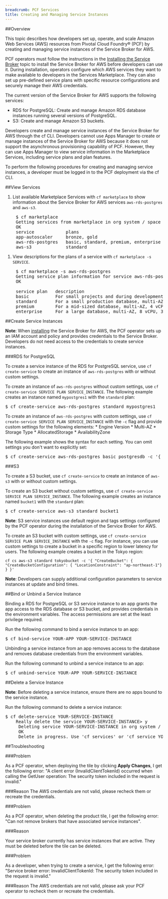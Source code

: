 ```yaml
---
breadcrumb: PCF Services
title: Creating and Managing Service Instances
---
```


##<a id="overview"></a>Overview

This topic describes how developers set up, operate, and scale Amazon Web Services (AWS) resources from Pivotal Cloud Foundry&reg; (PCF) by creating and managing service instances of the Service Broker for AWS.

PCF operators must follow the instructions in the [Installing the Service Broker](installation.html) topic to install the Service Broker for AWS before developers can use it. During installation, operators configure which AWS services they want to make available to developers in the Services Marketplace. They can also set up pre-defined service plans with specific resource configurations and securely manage their AWS credentials. 

The current version of the Service Broker for AWS supports the following services:

* RDS for PostgreSQL: Create and manage Amazon RDS database instances running several versions of PostgreSQL. 
* S3: Create and manage Amazon S3 buckets.

Developers create and manage service instances of the Service Broker for AWS through the cf CLI. Developers cannot use Apps Manager to create or manage instances of the Service Broker for AWS because it does not support the asynchronous provisioning capability of PCF. However, they can use Apps Manager to view service information in the Marketplace Services, including service plans and plan features. 

To perform the following procedures for creating and managing service instances, a developer must be logged in to the PCF deployment via the cf CLI.

##<a id="view"></a>View Services

1. List available Marketplace Services with `cf marketplace` to show information about the Service Broker for AWS services `aws-rds-postgres` and `aws-s3`. 
<pre class="terminal">
    $ cf marketplace
    Getting services from marketplace in org system / space iaas-brokers as admin...
    OK
    service            plans                                  description   
    app-autoscaler     bronze, gold                           Scales bound applications in response to load   
    aws-rds-postgres   basic, standard, premium, enterprise   Create and manage AWS RDS PostgreSQL deployments 
    aws-s3             standard                               Create and manage AWS S3 buckets  
</pre>
1. View descriptions for the plans of a service with `cf marketplace -s SERVICE`.
<pre class="terminal">
    $ cf marketplace -s aws-rds-postgres
    Getting service plan information for service aws-rds-postgres as admin...
    OK

    service plan   description                                               free or paid   
    basic          For small projects and during development.                free   
    standard       For a small production database, multi-AZ, 2vCPU, 7.5GB   free   
    premium        For a mid-sized database, multi-AZ, 4 vCPU, 15GB          free   
    enterprise     For a large database, multi-AZ, 8 vCPU, 32GB              free
</pre>

##<a id="create"></a>Create Service Instances

<p class="note"><strong>Note</strong>: When <a href="installation.html">installing</a> the Service Broker for AWS, the PCF operator sets up an IAM account and policy and provides credentials to the Service Broker. Developers do not need access to the credentials to create service instances.</p>

###<a id="rds"></a>RDS for PostgreSQL

To create a service instance of the RDS for PostgreSQL service, use `cf create-service` to create an instance of `aws-rds-postgres` with or without custom settings.

To create an instance of `aws-rds-postgres` without custom settings, use `cf create-service SERVICE PLAN SERVICE_INSTANCE`. The following example creates an instance named `mypostgres1` with the `standard` plan:
<pre class="terminal">$ cf create-service aws-rds-postgres standard mypostgres1
</pre>

To create an instance of `aws-rds-postgres` with custom settings, use `cf create-service SERVICE PLAN SERVICE_INSTANCE` with the `-c` flag and provide custom settings for the following elements:
    * Engine Version
    * Multi-AZ
    * Storage Type
    * AllocatedStorage
    * AvailabilityZone

The following example shows the syntax for each setting. You can omit settings you don't want to explicitly set:
<pre class="terminal">$ cf create-service aws-rds-postgres basic postgresdb -c '{ "CreateInstance": { "EngineVersion": "9.4.1", "MultiAZ": false, "StorageType": "gp2", "AllocatedStorage": 10, "AvailabilityZone": "us-east-1a", "Tags": [{"Key": "owner", "Value": "operations"}, {"Key": "Env", "Value": "staging"} ] } }'
</pre>

###<a id="rds"></a>S3

To create a S3 bucket, use `cf create-service` to create an instance of `aws-s3` with or without custom settings.

To create an S3 bucket without custom settings, use `cf create-service SERVICE PLAN SERVICE_INSTANCE`. The following example creates an instance named `bucket1` with the `standard` plan:
<pre class="terminal">$ cf create-service aws-s3 standard bucket1
</pre>

<p class="note"><strong>Note</strong>: S3 service instances use default region and tags settings configured by the PCF operator during the installation of the Service Broker for AWS.</p>

To create an S3 bucket with custom settings, use `cf create-service SERVICE PLAN SERVICE_INSTANCE` with the `-c` flag. For instance, you can use custom settings to create a bucket in a specific region to lower latency for users. The following example  creates a bucket in the Tokyo region:

    cf cs aws-s3 standard tokyobucket -c '{ "CreateBucket": { "CreateBucketConfiguration": { "LocationConstraint": "ap-northeast-1"} } }'

<p class="note"><strong>Note</strong>: Developers can supply additional configuration parameters to service instances at update and bind times.</p>

##<a id="bind"></a>Bind or Unbind a Service Instance

Binding a RDS for PostgreSQL or S3 service instance to an app grants the app access to the RDS database or S3 bucket, and provides credentials in the environment variables. The access permissions are set at the least privilege required.  

Run the following command to bind a service instance to an app:
<pre class="terminal">$ cf bind-service YOUR-APP YOUR-SERVICE-INSTANCE</pre>

Unbinding a service instance from an app removes access to the database and removes database credentials from the environment variables. 

Run the following command to unbind a service instance to an app:
<pre class="terminal">$ cf unbind-service YOUR-APP YOUR-SERVICE-INSTANCE</pre>

##<a id="delete"></a>Delete a Service Instance

<p class="note"><strong>Note</strong>: Before deleting a service instance, ensure there are no apps bound to the service instance.</p> 
Run the following command to delete a service instance: 
<pre class="terminal">$ cf delete-service YOUR-SERVICE-INSTANCE
    Really delete the service YOUR-SERVICE-INSTANCE> y
     Deleting service YOUR-SERVICE-INSTANCE in org system / space dev1 as appdev1...
     OK
     Delete in progress. Use 'cf services' or 'cf service YOUR-SERVICE-INSTANCE' to check operation status.
</pre>

##<a id="troubleshooting"></a>Troubleshooting

###Problem

As a PCF operator, when deploying the tile by clicking **Apply Changes**, I get the following error: "A client error (InvalidClientTokenId) occurred when calling the GetUser operation: The security token included in the request is invalid."

###Reason
The AWS credentials are not valid, please recheck them or recreate the credentials. 

###Problem

As a PCF operator, when deleting the product tile, I get the following error: "Can not remove brokers that have associated service instances". 

###Reason

Your service broker currently has service instances that are active. They must be deleted before the tile can be deleted. 

###Problem

As a developer, when trying to create a service, I get the following error: "Service broker error: InvalidClientTokenId: The security token included in the request is invalid." 

###Reason
The AWS credentials are not valid, please ask your PCF operator to recheck them or recreate the credentials.




